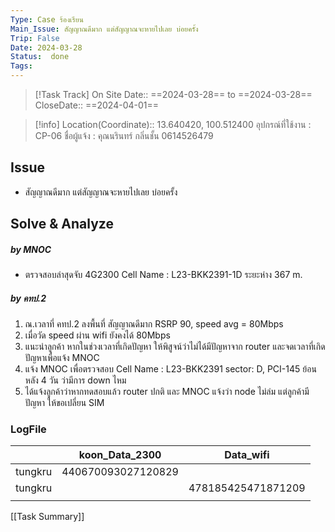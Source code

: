 ```yaml
---
Type: Case ร้องเรียน
Main_Issue: สัญญาณดีมาก แต่สัญญาณจะหายไปเลย บ่อยครั้ง 
Trip: False
Date: 2024-03-28
Status:  done
Tags: 
---
```


>[!Task Track]
>On Site Date::   ==2024-03-28==  to ==2024-03-28==
>CloseDate::   ==2024-04-01==

>[!info]
>Location(Coordinate)::  13.640420, 100.512400
>อุปกรณ์ที่ใช้งาน : CP-06
>ชื่อผู้แจ้ง : คุณนรินทร์ กลิ่นชั้น 0614526479


## Issue
- สัญญาณดีมาก แต่สัญญาณจะหายไปเลย บ่อยครั้ง 

## Solve & Analyze
##### by MNOC
- ตรวจสอบล่าสุดจับ 4G2300 Cell Name : L23-BKK2391-1D ระยะห่าง 367 m.
##### by คทป.2
1. ณ.เวลาที่ คทป.2 ลงพื้นที่ สัญญาณดีมาก RSRP 90, speed avg = 80Mbps 
2. เมื่อวัด speed ผ่าน wifi ยังคงได้ 80Mbps
3. แนะนำลูกค้า หากในช่วงเวลาที่เกิดปัญหา ให้พิสูจน์ว่าไม่ได้มีปัญหาจาก router และจดเวลาที่เกิดปัญหาเพื่อแจ้ง MNOC
4. แจ้ง MNOC เพื่อตรวจสอบ Cell Name : L23-BKK2391 sector: D, PCI-145 ย้อนหลัง 4 วัน ว่ามีการ down ไหม
5. ได้แจ้งลูกค้าว่าหากทดสอบแล้ว router ปกติ และ MNOC แจ้งว่า node ไม่ล่ม แต่ลูกค้ามีปัญหา ให้ขอเปลี่ยน SIM

### LogFile

|         | koon_Data_2300     | Data_wifi          |
| ------- | ------------------ | ------------------ |
| tungkru | 440670093027120829 |                    |
| tungkru |                    | 478185425471871209 |
|         |                    |                    |



[[Task Summary]]




